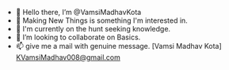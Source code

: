 - 👋 Hello there, I’m @VamsiMadhavKota
- 👀 Making New Things is something I'm interested in.
- 🌱 I'm currently on the hunt seeking knowledge.
- 💞️ I’m looking to collaborate on Basics.
- 📫 give me a mail with genuine message. [Vamsi Madhav Kota] KVamsiMadhav008@gmail.com

<!---
VamsiMadhavKota/VamsiMadhavKota is a ✨ special ✨ repository because its `README.md` (this file) appears on your GitHub profile.
You can click the Preview link to take a look at your changes.
--->
